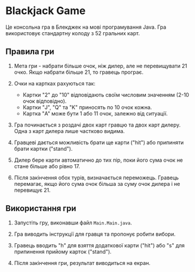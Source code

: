 # Blackjack Game

Це консольна гра в Блекджек на мові програмування Java. Гра використовує стандартну колоду з 52 гральних карт.

## Правила гри

1. Мета гри - набрати більше очок, ніж дилер, але не перевищувати 21 очко. Якщо набрати більше 21, то гравець програє.

2. Очки на картках рахуються так:
    - Картки "2" до "10" відповідають своїм числовим значенням (2-10 очок відповідно).
    - Картки "J", "Q" та "K" приносять по 10 очок кожна.
    - Картка "A" може бути 1 або 11 очок, залежно від ситуації.

3. Гра починається з роздачі двох карт гравцю та двох карт дилеру. Одна з карт дилера лише частково видима.

4. Гравцеві дається можливість брати ще карти ("hit") або припиняти брати картки ("stand").

5. Дилер бере карти автоматично до тих пір, поки його сума очок не стане більше або рівно 17.

6. Після закінчення обох турів, визначається переможець. Гравець перемагає, якщо його сума очок більша за суму очок дилера і не перевищує 21.

## Використання гри

1. Запустіть гру, виконавши файл `Main.Main.java`.

2. Гра виводить інструкції для гравця та пропонує робити вибори.

3. Гравець вводить "h" для взяття додаткової карти ("hit") або "s" для припинення прийому карток ("stand").

4. Після закінчення гри, результат виводиться на екран.



